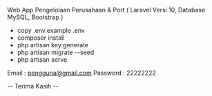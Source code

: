 Web App Pengelolaan Perusahaan & Port
( Laravel Versi 10, Database MySQL, Bootstrap )

- copy .env.example .env
- composer install
- php artisan key:generate
- php artisan migrate --seed
- php artisan serve

Email : pengguna@gmail.com 
Password : 22222222

-- Terima Kasih --
